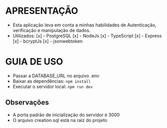 # APRESENTAÇÃO
- Esta aplicação leva em conta a minhas habilidades de Autenticação, verificação e manipulação de dados.
- Utilizados:
  [x] - PostgreSQL
  [x] - NodeJs
  [x] - TypeScript
  [x] - Express
  [x] - bcryptJs
  [x] - jsonwebtoken

# GUIA DE USO
- Passar a DATABASE_URL no arquivo .env
- Baixar as dependências: `npm install`
- Executar o servidor local: `npm run dev`

## Observações
- A porta padrão de inicialização do servidor é 3000
- O arquivo creation.sql está na raiz do projeto
